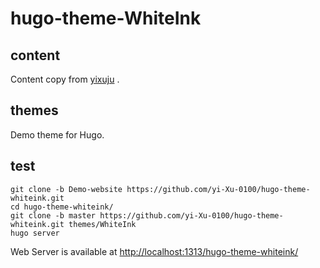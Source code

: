 # hugo-theme-WhiteInk

## content

Content copy from [yixuju](https://github.com/yi-Xu-0100/yixuju) .

## themes

Demo theme for Hugo.

## test

``` git
git clone -b Demo-website https://github.com/yi-Xu-0100/hugo-theme-whiteink.git
cd hugo-theme-whiteink/
git clone -b master https://github.com/yi-Xu-0100/hugo-theme-whiteink.git themes/WhiteInk
hugo server
```

Web Server is available at <http://localhost:1313/hugo-theme-whiteink/>

